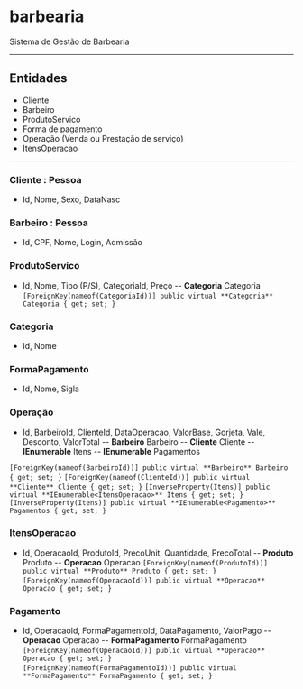# barbearia
Sistema de Gestão de Barbearia


---------

## Entidades
- Cliente
- Barbeiro
- ProdutoServico
- Forma de pagamento
- Operação (Venda ou Prestação de serviço)
- ItensOperacao
---------

### Cliente : Pessoa
- Id, Nome, Sexo, DataNasc

### Barbeiro : Pessoa
- Id, CPF, Nome, Login, Admissão

### ProdutoServico
- Id, Nome, Tipo (P/S), CategoriaId, Preço
-- **Categoria** Categoria
`
  [ForeignKey(nameof(CategoriaId))]
  public virtual **Categoria** Categoria { get; set; }
`
  
### Categoria
- Id, Nome

### FormaPagamento
- Id, Nome, Sigla

### Operação
- Id, BarbeiroId, ClienteId, DataOperacao, ValorBase, Gorjeta, Vale, Desconto, ValorTotal
-- **Barbeiro** Barbeiro
-- **Cliente** Cliente
-- **IEnumerable<ItensOperacao>** Itens
-- **IEnumerable<Pagamento>** Pagamentos
  
`
  [ForeignKey(nameof(BarbeiroId))]
  public virtual **Barbeiro** Barbeiro { get; set; }
`
`
  [ForeignKey(nameof(ClienteId))]
  public virtual **Cliente** Cliente { get; set; }
`
`
  [InverseProperty(Itens)]
  public virtual **IEnumerable<ItensOperacao>** Itens { get; set; }
`
`
  [InverseProperty(Itens)]
  public virtual **IEnumerable<Pagamento>** Pagamentos { get; set; }
`

  
### ItensOperacao
- Id, OperacaoId, ProdutoId, PrecoUnit, Quantidade, PrecoTotal
-- **Produto** Produto
-- **Operacao** Operacao
`
  [ForeignKey(nameof(ProdutoId))]
  public virtual **Produto** Produto { get; set; }
`
`
  [ForeignKey(nameof(OperacaoId))]
  public virtual **Operacao** Operacao { get; set; }
`
  
### Pagamento
- Id, OperacaoId, FormaPagamentoId, DataPagamento, ValorPago
-- **Operacao** Operacao
-- **FormaPagamento** FormaPagamento 
`
  [ForeignKey(nameof(OperacaoId))]
  public virtual **Operacao** Operacao { get; set; }
`  
`
  [ForeignKey(nameof(FormaPagamentoId))]
  public virtual **FormaPagamento** FormaPagamento { get; set; }
`
